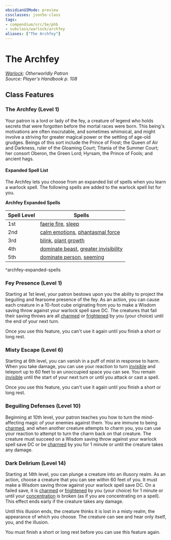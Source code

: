 ```yaml
---
obsidianUIMode: preview
cssclasses: json5e-class
tags:
- compendium/src/5e/phb
- subclass/warlock/archfey
aliases: ["The Archfey"]
---
```

# The Archfey
*[Warlock](warlock.md): Otherworldly Patron*  
*Source: Player's Handbook p. 108*  


## Class Features

### The Archfey (Level 1)

Your patron is a lord or lady of the fey, a creature of legend who holds secrets that were forgotten before the mortal races were born. This being's motivations are often inscrutable, and sometimes whimsical, and might involve a striving for greater magical power or the settling of age-old grudges. Beings of this sort include the Prince of Frost; the Queen of Air and Darkness, ruler of the Gloaming Court; Titania of the Summer Court; her consort Oberon, the Green Lord; Hyrsam, the Prince of Fools; and ancient hags.

#### Expanded Spell List

The Archfey lets you choose from an expanded list of spells when you learn a warlock spell. The following spells are added to the warlock spell list for you.

**Archfey Expanded Spells**

| Spell Level | Spells |
|-------------|--------|
| 1st | [faerie fire](/3-Mechanics/CLI/spells/faerie-fire.md), [sleep](/3-Mechanics/CLI/spells/sleep.md) |
| 2nd | [calm emotions](/3-Mechanics/CLI/spells/calm-emotions.md), [phantasmal force](/3-Mechanics/CLI/spells/phantasmal-force.md) |
| 3rd | [blink](/3-Mechanics/CLI/spells/blink.md), [plant growth](/3-Mechanics/CLI/spells/plant-growth.md) |
| 4th | [dominate beast](/3-Mechanics/CLI/spells/dominate-beast.md), [greater invisibility](/3-Mechanics/CLI/spells/greater-invisibility.md) |
| 5th | [dominate person](/3-Mechanics/CLI/spells/dominate-person.md), [seeming](/3-Mechanics/CLI/spells/seeming.md) |
^archfey-expanded-spells

### Fey Presence (Level 1)

Starting at 1st level, your patron bestows upon you the ability to project the beguiling and fearsome presence of the fey. As an action, you can cause each creature in a 10-foot cube originating from you to make a Wisdom saving throw against your warlock spell save DC. The creatures that fail their saving throws are all [charmed](/3-Mechanics/CLI/rules/conditions.md#charmed) or [frightened](/3-Mechanics/CLI/rules/conditions.md#frightened) by you (your choice) until the end of your next turn.

Once you use this feature, you can't use it again until you finish a short or long rest.

### Misty Escape (Level 6)

Starting at 6th level, you can vanish in a puff of mist in response to harm. When you take damage, you can use your reaction to turn [invisible](/3-Mechanics/CLI/rules/conditions.md#invisible) and teleport up to 60 feet to an unoccupied space you can see. You remain [invisible](/3-Mechanics/CLI/rules/conditions.md#invisible) until the start of your next turn or until you attack or cast a spell.

Once you use this feature, you can't use it again until you finish a short or long rest.

### Beguiling Defenses (Level 10)

Beginning at 10th level, your patron teaches you how to turn the mind-affecting magic of your enemies against them. You are immune to being [charmed](/3-Mechanics/CLI/rules/conditions.md#charmed), and when another creature attempts to charm you, you can use your reaction to attempt to turn the charm back on that creature. The creature must succeed on a Wisdom saving throw against your warlock spell save DC or be [charmed](/3-Mechanics/CLI/rules/conditions.md#charmed) by you for 1 minute or until the creature takes any damage.

### Dark Delirium (Level 14)

Starting at 14th level, you can plunge a creature into an illusory realm. As an action, choose a creature that you can see within 60 feet of you. It must make a Wisdom saving throw against your warlock spell save DC. On a failed save, it is [charmed](/3-Mechanics/CLI/rules/conditions.md#charmed) or [frightened](/3-Mechanics/CLI/rules/conditions.md#frightened) by you (your choice) for 1 minute or until your [concentration](/3-Mechanics/CLI/rules/conditions.md#concentration) is broken (as if you are concentrating on a spell). This effect ends early if the creature takes any damage.

Until this illusion ends, the creature thinks it is lost in a misty realm, the appearance of which you choose. The creature can see and hear only itself, you, and the illusion.

You must finish a short or long rest before you can use this feature again.